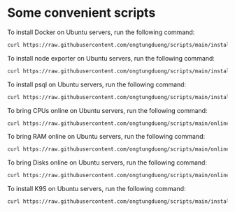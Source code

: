 # Some convenient scripts

To install Docker on Ubuntu servers, run the following command:

```bash
curl https://raw.githubusercontent.com/ongtungduong/scripts/main/install-docker.sh | bash
```

To install node exporter on Ubuntu servers, run the following command:

```bash
curl https://raw.githubusercontent.com/ongtungduong/scripts/main/install-node-exporter.sh | bash
```

To install psql on Ubuntu servers, run the following command:

```bash
curl https://raw.githubusercontent.com/ongtungduong/scripts/main/install-psql.sh | bash
```

To bring CPUs online on Ubuntu servers, run the following command:

```bash
curl https://raw.githubusercontent.com/ongtungduong/scripts/main/online-cpu.sh | bash
```

To bring RAM online on Ubuntu servers, run the following command:

```bash
curl https://raw.githubusercontent.com/ongtungduong/scripts/main/online-ram.sh | bash
```

To bring Disks online on Ubuntu servers, run the following command:

```bash
curl https://raw.githubusercontent.com/ongtungduong/scripts/main/online-disk.sh | bash
```

To install K9S on Ubuntu servers, run the following command:

```bash
curl https://raw.githubusercontent.com/ongtungduong/scripts/main/install-k9s.sh | bash
```

